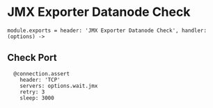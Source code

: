 
# JMX Exporter Datanode Check

    module.exports = header: 'JMX Exporter Datanode Check', handler: (options) ->

## Check Port

      @connection.assert
        header: 'TCP'
        servers: options.wait.jmx
        retry: 3
        sleep: 3000
